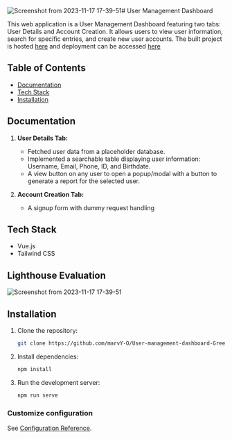 ![Screenshot from 2023-11-17 17-39-51](https://github.com/marvY-O/User-management-dashboard-Greenie-assignment/assets/34854345/71277688-263b-4de5-8f02-f6fcf16eba55)# User Management Dashboard

This web application is a User Management Dashboard featuring two tabs: User Details and Account Creation. It allows users to view user information, search for specific entries, and create new user accounts. The built project is hosted [here](https://github.com/marvY-O/user-dashboard-deployment) and deployment can be accessed [here](https://marvy-o.github.io/user-dashboard-deployment/)

## Table of Contents

- [Documentation](#documentation)
- [Tech Stack](#tech-stack)
- [Installation](#installation)

## Documentation

1. **User Details Tab:**
   - Fetched user data from a placeholder database.
   - Implemented a searchable table displaying user information: Username, Email, Phone, ID, and Birthdate.
   - A view button on any user to open a popup/modal with a button to generate a report for the selected user.

2. **Account Creation Tab:**
   - A signup form with dummy request handling

## Tech Stack

- Vue.js
- Tailwind CSS

## Lighthouse Evaluation

![Screenshot from 2023-11-17 17-39-51](https://github.com/marvY-O/User-management-dashboard-Greenie-assignment/assets/34854345/b2e05179-0ac6-4a4b-ba0f-a80cdbfdae06)

## Installation

1. Clone the repository:

    ```bash
    git clone https://github.com/marvY-O/User-management-dashboard-Greenie-assignment
    ```

2. Install dependencies:

    ```bash
    npm install
    ```

3. Run the development server:

    ```bash
    npm run serve
    ```

### Customize configuration
See [Configuration Reference](https://cli.vuejs.org/config/).


